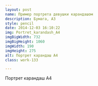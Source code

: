 ```yaml
---
layout: post
name: Пример портрета девушки карандашом
description: Бумага, А3
style: pencil
date: 2014-12-03 16:10:22
img: Portret_karandash_A4
imgBigWidth: 732
imgBigHeight: 1060
imgWidth: 190
imgHeight: 275
alt: Портрет карандаш А4
class: work-133 

---
```


Портрет карандаш А4
